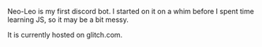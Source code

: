 Neo-Leo is my first discord bot.
I started on it on a whim before I spent time learning JS, so it may be a bit messy.

It is currently hosted on glitch.com.
